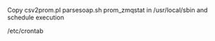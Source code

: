 

Copy csv2prom.pl parsesoap.sh prom_zmqstat in /usr/local/sbin and schedule execution



/etc/crontab

